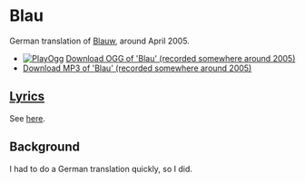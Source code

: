 # Blau

German translation of [Blauw](25_blauw.md), around April 2005.

- [![PlayOgg](http://static.fsf.org/playogg/Play_ogg_80x15.png "I support PlayOgg!")](http://playogg.org)
  [Download OGG of 'Blau' (recorded somewhere around 2005)](http://www.richelbilderbeek.nl/CD04_01Blau.ogg)
- [Download MP3 of 'Blau' (recorded somewhere around 2005)](http://www.richelbilderbeek.nl/CD04_01Blau.mp3)

## [Lyrics](31_blau.txt)

See [here](31_blau.txt).

## Background

I had to do a German translation quickly, so I did.
